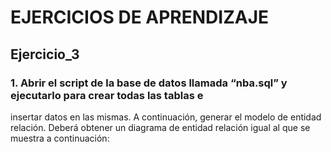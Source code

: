 # EJERCICIOS DE APRENDIZAJE
## Ejercicio_3
### 1. Abrir el script de la base de datos llamada “nba.sql” y ejecutarlo para crear todas las tablas e
insertar datos en las mismas. A continuación, generar el modelo de entidad relación. Deberá
obtener un diagrama de entidad relación igual al que se muestra a continuación:

```
